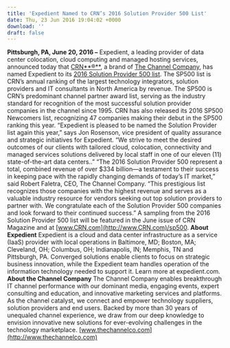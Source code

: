 ```yaml
---
title: 'Expedient Named to CRN’s 2016 Solution Provider 500 List'
date: Thu, 23 Jun 2016 19:04:02 +0000
download: ''
draft: false
---
```


**Pittsburgh, PA, June 20, 2016 –** Expedient, a leading provider of data center colocation, cloud computing and managed hosting services, announced today that [CRN**®**](http://www.crn.com/), a brand of [The Channel Company](http://www.thechannelco.com/), has named Expedient to its [2016 Solution Provider 500 list](http://www.crn.com/sp500). The SP500 list is CRN’s annual ranking of the largest technology integrators, solution providers and IT consultants in North America by revenue. The SP500 is CRN’s predominant channel partner award list, serving as the industry standard for recognition of the most successful solution provider companies in the channel since 1995. CRN has also released its 2016 SP500 Newcomers list, recognizing 47 companies making their debut in the SP500 ranking this year. “Expedient is pleased to be named the Solution Provider list again this year,” says Jon Rosenson, vice president of quality assurance and strategic initiatives for Expedient. “We strive to meet the desired outcomes of our clients with tailored cloud, colocation, connectivity and managed services solutions delivered by local staff in one of our eleven (11) state-of-the-art data centers..” “The 2016 Solution Provider 500 represent a total, combined revenue of over $334 billion—a testament to their success in keeping pace with the rapidly changing demands of today’s IT market,” said Robert Faletra, CEO, The Channel Company. “This prestigious list recognizes those companies with the highest revenue and serves as a valuable industry resource for vendors seeking out top solution providers to partner with. We congratulate each of the Solution Provider 500 companies and look forward to their continued success.” A sampling from the 2016 Solution Provider 500 list will be featured in the June issue of CRN Magazine and at [www.CRN.com](http://www.CRN.com)/sp500. **About Expedient** Expedient is a cloud and data center infrastructure as a service (IaaS) provider with local operations in Baltimore, MD; Boston, MA; Cleveland, OH; Columbus, OH; Indianapolis, IN; Memphis, TN and Pittsburgh, PA. Converged solutions enable clients to focus on strategic business innovation, while the Expedient team handles operation of the information technology needed to support it. Learn more at expedient.com. **About the Channel Company** The Channel Company enables breakthrough IT channel performance with our dominant media, engaging events, expert consulting and education, and innovative marketing services and platforms. As the channel catalyst, we connect and empower technology suppliers, solution providers and end users. Backed by more than 30 years of unequaled channel experience, we draw from our deep knowledge to envision innovative new solutions for ever-evolving challenges in the technology marketplace. [www.thechannelco.com](http://www.thechannelco.com)